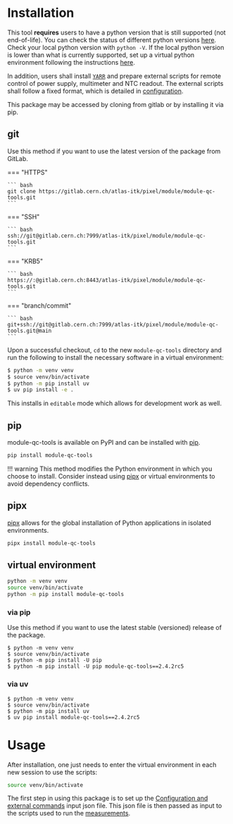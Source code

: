 # Installation

This tool **requires** users to have a python version that is still supported
(not end-of-life). You can check the status of different python versions
[here](https://devguide.python.org/versions/#status-of-python-versions). Check
your local python version with `python -V`. If the local python version is lower
than what is currently supported, set up a virtual python environment following
the instructions [here](https://itk.docs.cern.ch/general/Virtual_Environments/).

In addition, users shall install [`YARR`](https://yarr.web.cern.ch/) and prepare
external scripts for remote control of power supply, multimeter and NTC readout.
The external scripts shall follow a fixed format, which is detailed in
[configuration](config.md).

This package may be accessed by cloning from gitlab or by installing it via pip.

## git

Use this method if you want to use the latest version of the package from
GitLab.

=== "HTTPS"

    ``` bash
    git clone https://gitlab.cern.ch/atlas-itk/pixel/module/module-qc-tools.git
    ```

=== "SSH"

    ``` bash
    ssh://git@gitlab.cern.ch:7999/atlas-itk/pixel/module/module-qc-tools.git
    ```

=== "KRB5"

    ``` bash
    https://:@gitlab.cern.ch:8443/atlas-itk/pixel/module/module-qc-tools.git
    ```

=== "branch/commit"

    ``` bash
    git+ssh://git@gitlab.cern.ch:7999/atlas-itk/pixel/module/module-qc-tools.git@main
    ```

Upon a successful checkout, `cd` to the new `module-qc-tools` directory and run
the following to install the necessary software in a virtual environment:

```bash
$ python -m venv venv
$ source venv/bin/activate
$ python -m pip install uv
$ uv pip install -e .
```

This installs in `editable` mode which allows for development work as well.

## pip

module-qc-tools is available on PyPI and can be installed with
[pip](https://pip.pypa.io).

```bash
pip install module-qc-tools
```

<!-- prettier-ignore -->
!!! warning
    This method modifies the Python environment in which you choose to install. Consider instead using [pipx](#pipx) or virtual environments to avoid dependency conflicts.

## pipx

[pipx](https://github.com/pypa/pipx) allows for the global installation of
Python applications in isolated environments.

```bash
pipx install module-qc-tools
```

## virtual environment

```bash
python -m venv venv
source venv/bin/activate
python -m pip install module-qc-tools
```

### via pip

Use this method if you want to use the latest stable (versioned) release of the
package.

```
$ python -m venv venv
$ source venv/bin/activate
$ python -m pip install -U pip
$ python -m pip install -U pip module-qc-tools==2.4.2rc5
```

### via uv

```
$ python -m venv venv
$ source venv/bin/activate
$ python -m pip install uv
$ uv pip install module-qc-tools==2.4.2rc5
```

# Usage

After installation, one just needs to enter the virtual environment in each new
session to use the scripts:

```bash
source venv/bin/activate
```

The first step in using this package is to set up the
[Configuration and external commands](config.md) input json file. This json file
is then passed as input to the scripts used to run the
[measurements](measurements.md).
